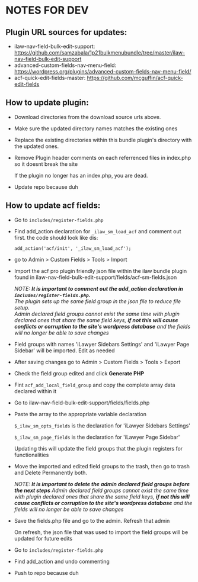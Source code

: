 


# NOTES FOR DEV

## Plugin URL sources for updates:

*	ilaw-nav-field-bulk-edit-support: https://github.com/samzabala/1p21bulkmenubundle/tree/master/ilaw-nav-field-bulk-edit-support
*	advanced-custom-fields-nav-menu-field: https://wordpress.org/plugins/advanced-custom-fields-nav-menu-field/
*	acf-quick-edit-fields-master: https://github.com/mcguffin/acf-quick-edit-fields

## How to update plugin:

-	Download directories from the download source urls above.

-	Make sure the updated directory names matches the existing ones

-	Replace the existing directories within this bundle plugin's directory with the updated ones.

-	Remove Plugin header comments on each referrenced files in index.php so it doesnt break the site

	If the plugin no longer has an index.php, you are dead.

-	Update repo because duh


## How to update acf fields:

-	Go to `includes/register-fields.php`

-	Find add_action declaration for `_ilaw_sm_load_acf` and comment out first. the code should look like dis:

	`add_action('acf/init', '_ilaw_sm_load_acf');`

-	go to Admin > Custom Fields > Tools > Import

-	Import the acf pro plugin friendly json file within the ilaw bundle plugin found in ilaw-nav-field-bulk-edit-support/fields/acf-sm-fields.json

	*NOTE: **It is important to comment out the add_action declaration in `includes/register-fields.php`.**  
	The plugin sets up the same field group in the json file to reduce file setup.  
	Admin declared field groups cannot exist the same time with plugin declared ones that share the same field keys, **if not this will cause conflicts or corruption to the site's wordpress database** and the fields will no longer be able to save changes*

-	Field groups with names 'iLawyer Sidebars Settings' and 'iLawyer Page Sidebar' will be imported. Edit as needed

-	After saving changes go to Admin > Custom Fields > Tools > Export

-	Check the field group edited and click **Generate PHP**

-	Fint `acf_add_local_field_group` and copy the complete array data declared within it

-	Go to ilaw-nav-field-bulk-edit-support/fields/fields.php

-	Paste the array to the appropriate variable declaration

	`$_ilaw_sm_opts_fields` is the declaration for 'iLawyer Sidebars Settings'

	`$_ilaw_sm_page_fields` is the declaration for 'iLawyer Page Sidebar'

	Updating this will update the field groups that the plugin registers for functionalities

-	Move the imported and edited field groups to the trash, then go to trash and Delete Permanently both.

	*NOTE: **It is important to delete the admin declared field groups before the next steps** Admin declared field groups cannot exist the same time with plugin declared ones that share the same field keys, **if not this will cause conflicts or corruption to the site's wordpress database** and the fields will no longer be able to save changes*

-	Save the fields.php file and go to the admin. Refresh that admin

	On refresh, the json file that was used to import the field groups will be updated for future edits

-	Go to `includes/register-fields.php`

-	Find add_action and undo commenting

-	Push to repo because duh